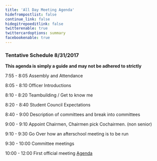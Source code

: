 ```yaml
---
title: 'All Day Meeting Agenda'
hidefrompostlist: false
continue_link: false
hidegitrepoeditlink: false
twitterenable: true
twittercardoptions: summary
facebookenable: true
---
```


### Tentative Schedule 8/31/2017
__This agenda is simply a guide and may not be adhered to strictly__

7:55 - 8:05 Assembly and Attendance

8:05 - 8:10 Officer Introductions

8:10 - 8:20 Teambuilding / Get to know me

8:20 - 8:40 Student Council Expectations

8:40 - 9:00 Description of committees and break into committees

9:00 - 9:10 Appoint Chairmen, Chairmen pick Cochairmen. (non senior)

9:10 - 9:30 Go Over how an afterschool meeting is to be run

9:30 - 10:00 Committee meetings

10:00 - 12:00 First official meeting [Agenda](all-day-meeting.docx)
